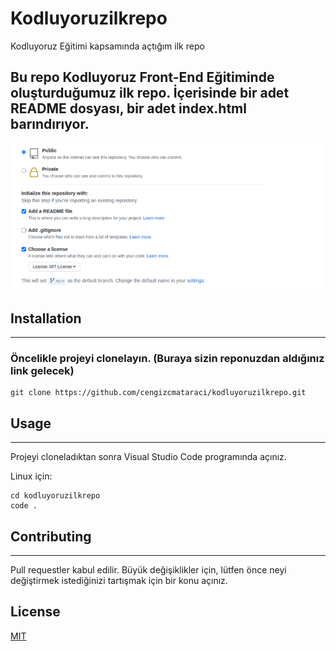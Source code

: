 # **Kodluyoruzilkrepo**


Kodluyoruz Eğitimi kapsamında açtığım ilk repo
## Bu repo Kodluyoruz Front-End Eğitiminde oluşturduğumuz ilk repo. İçerisinde bir adet README dosyası, bir adet index.html barındırıyor.
![Kodluyoruz Logo](repo.PNG)
## **Installation**
-------------------------


### Öncelikle projeyi clonelayın. (Buraya sizin reponuzdan aldığınız link gelecek)
``` git
git clone https://github.com/cengizcmataraci/kodluyoruzilkrepo.git
```
## **Usage**
---------------------------

Projeyi cloneladıktan sonra Visual Studio Code programında açınız.

Linux için:
``` git
cd kodluyoruzilkrepo
code .
```
## **Contributing**
-----------------------
Pull requestler kabul edilir. Büyük değişiklikler için, lütfen önce neyi değiştirmek istediğinizi tartışmak için bir konu açınız.
## **License**
[MIT](https://choosealicense.com/licenses/mit/)













